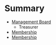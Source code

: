 # Summary

* [Management Board](management_board.md)
   * Treasurer
* [Membership](membership.md)
* [Membership](membership.md)

